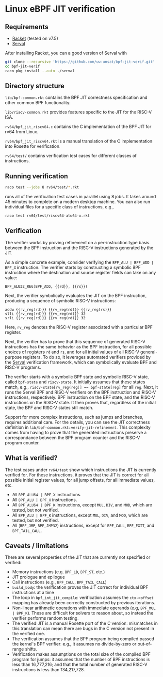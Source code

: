 # Linux eBPF JIT verification

## Requirements

- [Racket] (tested on v7.5)
- [Serval]

After installing Racket, you can a good version of Serval with

```sh
git clone --recursive 'https://github.com/uw-unsat/bpf-jit-verif.git'
cd bpf-jit-verif
raco pkg install --auto ./serval
```

## Directory structure

`lib/bpf-common.rkt` contains the BPF JIT correctness
specification and other common BPF functionality.

`lib/riscv-common.rkt` provides features specific
to the JIT for the RISC-V ISA.

`rv64/bpf_jit_riscv64.c` contains the C implementation
of the BPF JIT for rv64 from Linux.

`rv64/bpf_jit_riscv64.rkt` is a manual translation
of the C implementation into Rosette for verification.

`rv64/test/` contains verification test cases for
different classes of instructions.

## Running verification

```sh
raco test --jobs 8 rv64/test/*.rkt
```

runs all of the verification test cases in parallel
using 8 jobs. It takes around 45 minutes to complete
on a modern desktop machine. You can also run
individual files for a specific class of instructions,
e.g.,

```sh
raco test rv64/test/riscv64-alu64-x.rkt
```

## Verification

The verifier works by proving refinement on a per-instruction type
basis between the BPF instruction and the RISC-V instructions
generated by the JIT.

As a simple concrete example, consider verifying
the `BPF_ALU | BPF_ADD | BPF_X`
instruction. The verifier starts by constructing a symbolic
BPF instruction where the destination and source register
fields can take on any value:

```
BPF_ALU32_REG(BPF_ADD, {{rd}}, {{rs}})
```

Next, the verifier symbolically evaluates
the JIT on the BPF
instruction, producing a sequence of symbolic RISC-V instructions:

```
addw {{rv_reg(rd)}} {{rv_reg(rd)}} {{rv_reg(rs)}}
slli {{rv_reg(rd)}} {{rv_reg(rd)}} 32
srli {{rv_reg(rd)}} {{rv_reg(rd)}} 32
```

Here, `rv_reg` denotes the RISC-V register associated
with a particular BPF register.

Next, the verifier
has to prove that this sequence of generated RISC-V
instructions has the same behavior as the BPF instruction,
for all possible choices of registers `rd` and `rs`, and
for all initial values of all RISC-V general-purpose
registers. To do so, it leverages automated verifiers provided
by the [Serval] verification framework, which can symbolically
evaluate BPF and RISC-V programs.

The verifier starts with a symbolic BPF state and symbolic
RISC-V state, called `bpf-state` and `riscv-state`.
It initially assumes that these states match, e.g.,
`riscv-state[rv_reg(reg)] == bpf-state[reg]` for all `reg`.
Next, it runs the Serval BPF and RISC-V verifiers
on the BPF instruction and RISC-V instructions, respectively.
BPF instruction on the BPF state, and the RISC-V instructions
on the RISC-V state. It then proves that, regardless of the
initial state, the BPF and RISC-V states still match.

Support for more complex instructions, such as jumps and branches,
requires additional care. For the details, you can see
the JIT correctness definition in `lib/bpf-common.rkt:verify-jit-refinement`. This complexity comes
from having to prove that the generated instructions
preserve a correspondance between the BPF program counter
and the RISC-V program counter.

## What is verified?

The test cases under `rv64/test` show which instructions
the JIT is currently verified for. For these instructions,
it proves that the JIT is correct for all possible initial
register values, for all jump offsets, for all immediate values,
etc.

- All `BPF_ALU64 | BPF_X` instructions.
- All `BPF_ALU | BPF_X` instructions.
- All `BPF_ALU64 | BPF_K` instructions, except `MUL`, `DIV`, and `MOD`, which are tested, but not verified.
- All `BPF_ALU | BPF_K` instructions, except `MUL`, `DIV`, and `MOD`, which are tested, but not verified.
- All (`BPF_JMP`, `BPF_JMP32`) instructions, except
  for `BPF_CALL`, `BPF_EXIT`, and `BPF_TAIL_CALL`.

## Caveats / limitations

There are several properties of the JIT that
are currently not specified or verified:

- Memory instructions (e.g. `BPF_LD`, `BPF_ST`, etc.)
- JIT prologue and epilogue
- Call instructions (e.g., `BPF_CALL`, `BPF_TAIL_CALL`)
- `build_body`: the verification proves the JIT correct
  for individual BPF instructions at a time
- The loop in `bpf_int_jit_compile`: verification assumes
  the `ctx->offset` mapping has already been correctly
  constructed by previous iterations.
- Non-linear arithmetic operations with immediate operands
  (e.g, `BPF_MUL | BPF_K`). These are difficult for solvers
  to reason about, so instead the verifier performs random
  testing.
- The verified JIT is a manual Rosette port of the C version:
  mismatches in this translation can mean there are bugs
  in the C version not present in the verified one.
- The verification assumes that the BPF program being compiled
  passed the kernel's BPF verifier: e.g., it assumes no
  divide-by-zero or out-of-range shifts.
- Verification makes assumptions on the total size of the
  compiled BPF program for jumps: it assumes that the number of BPF
  instructions is less than 16,777,216; and that the total number
  of generated RISC-V instructions is less than 134,217,728.

[Racket]: https://racket-lang.org
[Serval]: https://github.com/uw-unsat/serval.git
